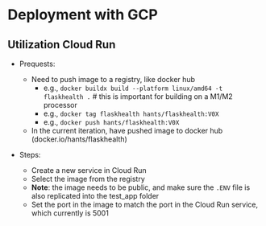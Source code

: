 # Deployment with GCP

## Utilization Cloud Run
- Prequests:
    - Need to push image to a registry, like docker hub 
        - e.g., `docker buildx build --platform linux/amd64 -t flaskhealth .` # this is important for building on a M1/M2 processor 
        - e.g., `docker tag flaskhealth hants/flaskhealth:V0X`
        - e.g., `docker push hants/flaskhealth:V0X`
    - In the current iteration, have pushed image to docker hub (docker.io/hants/flaskhealth)

- Steps:
    - Create a new service in Cloud Run
    - Select the image from the registry
    - **Note**: the image needs to be public, and make sure the `.ENV` file is also replicated into the test_app folder
    - Set the port in the image to match the port in the Cloud Run service, which currently is 5001